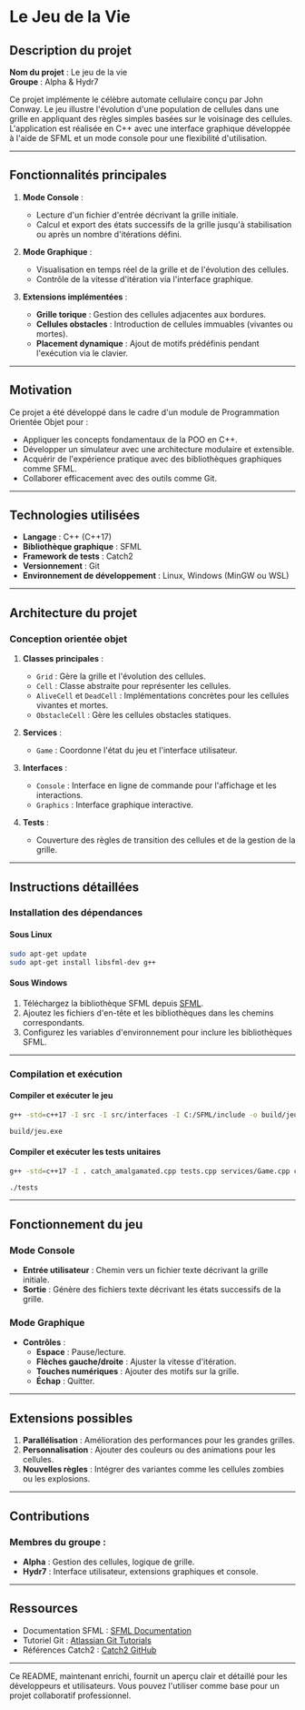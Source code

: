 # Le Jeu de la Vie

## Description du projet

**Nom du projet** : Le jeu de la vie  
**Groupe** : Alpha & Hydr7  

Ce projet implémente le célèbre automate cellulaire conçu par John Conway. Le jeu illustre l'évolution d'une population de cellules dans une grille en appliquant des règles simples basées sur le voisinage des cellules. L'application est réalisée en C++ avec une interface graphique développée à l'aide de SFML et un mode console pour une flexibilité d'utilisation.

---

## Fonctionnalités principales

1. **Mode Console** :
   - Lecture d'un fichier d'entrée décrivant la grille initiale.
   - Calcul et export des états successifs de la grille jusqu'à stabilisation ou après un nombre d'itérations défini.

2. **Mode Graphique** :
   - Visualisation en temps réel de la grille et de l'évolution des cellules.
   - Contrôle de la vitesse d'itération via l'interface graphique.

3. **Extensions implémentées** :
   - **Grille torique** : Gestion des cellules adjacentes aux bordures.
   - **Cellules obstacles** : Introduction de cellules immuables (vivantes ou mortes).
   - **Placement dynamique** : Ajout de motifs prédéfinis pendant l'exécution via le clavier.

---

## Motivation

Ce projet a été développé dans le cadre d'un module de Programmation Orientée Objet pour :
- Appliquer les concepts fondamentaux de la POO en C++.
- Développer un simulateur avec une architecture modulaire et extensible.
- Acquérir de l'expérience pratique avec des bibliothèques graphiques comme SFML.
- Collaborer efficacement avec des outils comme Git.

---

## Technologies utilisées

- **Langage** : C++ (C++17)
- **Bibliothèque graphique** : SFML
- **Framework de tests** : Catch2
- **Versionnement** : Git
- **Environnement de développement** : Linux, Windows (MinGW ou WSL)

---

## Architecture du projet

### Conception orientée objet

1. **Classes principales** :
   - `Grid` : Gère la grille et l'évolution des cellules.
   - `Cell` : Classe abstraite pour représenter les cellules.
   - `AliveCell` et `DeadCell` : Implémentations concrètes pour les cellules vivantes et mortes.
   - `ObstacleCell` : Gère les cellules obstacles statiques.

2. **Services** :
   - `Game` : Coordonne l'état du jeu et l'interface utilisateur.

3. **Interfaces** :
   - `Console` : Interface en ligne de commande pour l'affichage et les interactions.
   - `Graphics` : Interface graphique interactive.

4. **Tests** :
   - Couverture des règles de transition des cellules et de la gestion de la grille.

---

## Instructions détaillées

### Installation des dépendances

#### Sous Linux
```bash
sudo apt-get update
sudo apt-get install libsfml-dev g++
```

#### Sous Windows
1. Téléchargez la bibliothèque SFML depuis [SFML](https://www.sfml-dev.org/download.php).
2. Ajoutez les fichiers d'en-tête et les bibliothèques dans les chemins correspondants.
3. Configurez les variables d'environnement pour inclure les bibliothèques SFML.

---

### Compilation et exécution

#### Compiler et exécuter le jeu
```bash
g++ -std=c++17 -I src -I src/interfaces -I C:/SFML/include -o build/jeu.exe src/main.cpp src/interfaces/console.cpp src/interfaces/graphics.cpp src/components/AliveCell.cpp src/components/DeadCell.cpp src/components/DeadObstacleCell.cpp src/components/ObstacleCell.cpp src/components/Grid.cpp src/services/Game.cpp -LC:/SFML/lib -lsfml-graphics -lsfml-window -lsfml-system

build/jeu.exe
```

#### Compiler et exécuter les tests unitaires
```bash
g++ -std=c++17 -I . catch_amalgamated.cpp tests.cpp services/Game.cpp components/Grid.cpp components/DeadCell.cpp components/AliveCell.cpp -o tests

./tests
```

---

## Fonctionnement du jeu

### Mode Console
- **Entrée utilisateur** : Chemin vers un fichier texte décrivant la grille initiale.
- **Sortie** : Génère des fichiers texte décrivant les états successifs de la grille.

### Mode Graphique
- **Contrôles** :
  - **Espace** : Pause/lecture.
  - **Flèches gauche/droite** : Ajuster la vitesse d'itération.
  - **Touches numériques** : Ajouter des motifs sur la grille.
  - **Échap** : Quitter.

---

## Extensions possibles

1. **Parallélisation** : Amélioration des performances pour les grandes grilles.
2. **Personnalisation** : Ajouter des couleurs ou des animations pour les cellules.
3. **Nouvelles règles** : Intégrer des variantes comme les cellules zombies ou les explosions.

---

## Contributions

### Membres du groupe :
- **Alpha** : Gestion des cellules, logique de grille.  
- **Hydr7** : Interface utilisateur, extensions graphiques et console.  

---

## Ressources

- Documentation SFML : [SFML Documentation](https://www.sfml-dev.org/documentation/)
- Tutoriel Git : [Atlassian Git Tutorials](https://www.atlassian.com/git/tutorials)
- Références Catch2 : [Catch2 GitHub](https://github.com/catchorg/Catch2)

---

Ce README, maintenant enrichi, fournit un aperçu clair et détaillé pour les développeurs et utilisateurs. Vous pouvez l'utiliser comme base pour un projet collaboratif professionnel.

